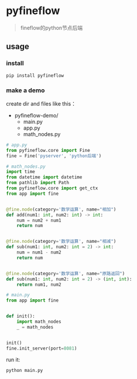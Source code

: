 # pyfineflow

> fineflow的python节点后端

## usage

### install

```shell
pip install pyfineflow
```

### make a demo

create dir and files like this：

- pyfineflow-demo/
  - main.py
  - app.py
  - math_nodes.py

```python
# app.py
from pyfineflow.core import Fine
fine = Fine('pyserver', 'python后端')
```

```python
# math_nodes.py
import time
from datetime import datetime
from pathlib import Path
from pyfineflow.core import get_ctx
from app import fine


@fine.node(category='数学运算', name="相加")
def add(num1: int, num2: int) -> int:
    num = num2 + num1
    return num


@fine.node(category='数学运算', name="相减")
def sub(num1: int, num2: int = 2) -> int:
    num = num1 - num2
    return num


@fine.node(category='数学运算', name="原路返回")
def sub(num1: int, num2: int = 2) -> (int, int):
    return num1, num2
```

```python
# main.py
from app import fine


def init():
    import math_nodes
    _ = math_nodes


init()
fine.init_server(port=8081)

```

run it:

```shell
python main.py
```
